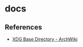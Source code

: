 # docs

## References

- [XDG Base Directory - ArchWiki](https://wiki.archlinux.org/index.php/XDG_Base_Directory)
